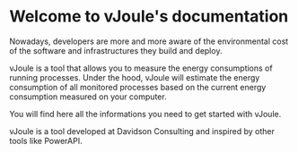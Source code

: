 # Welcome to vJoule's documentation

Nowadays, developers are more and more aware of the environmental cost
of the software and infrastructures they build and deploy.

vJoule is a tool that allows you to measure the energy consumptions of
running processes. Under the hood, vJoule will estimate the energy
consumption of all monitored processes based on the current energy
consumption measured on your computer.

You will find here all the informations you need to get started with
vJoule.

vJoule is a tool developed at Davidson Consulting and inspired by
other tools like PowerAPI.
